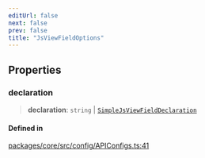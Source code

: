 ```yaml
---
editUrl: false
next: false
prev: false
title: "JsViewFieldOptions"
---
```


## Properties

### declaration

> **declaration**: `string` \| [`SimpleJsViewFieldDeclaration`](/obsidian-meta-bind-plugin-docs/api/interfaces/simplejsviewfielddeclaration/)

#### Defined in

[packages/core/src/config/APIConfigs.ts:41](https://github.com/mProjectsCode/obsidian-meta-bind-plugin/blob/46993a4bea44fea6720d8d001cc5324f264501f1/packages/core/src/config/APIConfigs.ts#L41)
